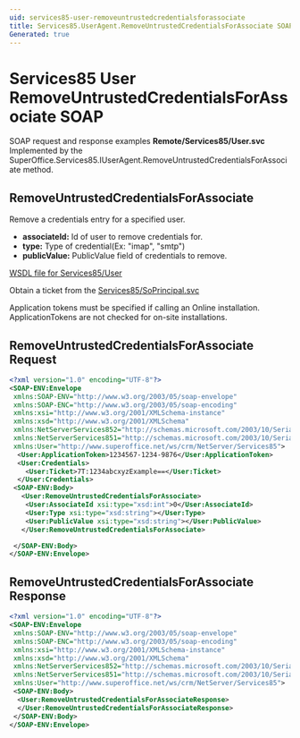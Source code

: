 ```yaml
---
uid: services85-user-removeuntrustedcredentialsforassociate
title: Services85.UserAgent.RemoveUntrustedCredentialsForAssociate SOAP
Generated: true
---
```


# Services85 User RemoveUntrustedCredentialsForAssociate SOAP

SOAP request and response examples **Remote/Services85/User.svc**
Implemented by the <see cref="M:SuperOffice.Services85.IUserAgent.RemoveUntrustedCredentialsForAssociate">SuperOffice.Services85.IUserAgent.RemoveUntrustedCredentialsForAssociate</see> method.

## RemoveUntrustedCredentialsForAssociate

Remove a credentials entry for a specified user.

* **associateId:** Id of user to remove credentials for.
* **type:** Type of credential(Ex: "imap", "smtp")
* **publicValue:** PublicValue field of credentials to remove.



[WSDL file for Services85/User](../Services85-User.md)

Obtain a ticket from the [Services85/SoPrincipal.svc](../SoPrincipal/index.md)

Application tokens must be specified if calling an Online installation. ApplicationTokens are not checked for on-site installations.

## RemoveUntrustedCredentialsForAssociate Request

```xml
<?xml version="1.0" encoding="UTF-8"?>
<SOAP-ENV:Envelope
 xmlns:SOAP-ENV="http://www.w3.org/2003/05/soap-envelope"
 xmlns:SOAP-ENC="http://www.w3.org/2003/05/soap-encoding"
 xmlns:xsi="http://www.w3.org/2001/XMLSchema-instance"
 xmlns:xsd="http://www.w3.org/2001/XMLSchema"
 xmlns:NetServerServices852="http://schemas.microsoft.com/2003/10/Serialization/Arrays"
 xmlns:NetServerServices851="http://schemas.microsoft.com/2003/10/Serialization/"
 xmlns:User="http://www.superoffice.net/ws/crm/NetServer/Services85">
  <User:ApplicationToken>1234567-1234-9876</User:ApplicationToken>
  <User:Credentials>
    <User:Ticket>7T:1234abcxyzExample==</User:Ticket>
  </User:Credentials>
 <SOAP-ENV:Body>
   <User:RemoveUntrustedCredentialsForAssociate>
    <User:AssociateId xsi:type="xsd:int">0</User:AssociateId>
    <User:Type xsi:type="xsd:string"></User:Type>
    <User:PublicValue xsi:type="xsd:string"></User:PublicValue>
   </User:RemoveUntrustedCredentialsForAssociate>

 </SOAP-ENV:Body>
</SOAP-ENV:Envelope>

```


## RemoveUntrustedCredentialsForAssociate Response

```xml
<?xml version="1.0" encoding="UTF-8"?>
<SOAP-ENV:Envelope
 xmlns:SOAP-ENV="http://www.w3.org/2003/05/soap-envelope"
 xmlns:SOAP-ENC="http://www.w3.org/2003/05/soap-encoding"
 xmlns:xsi="http://www.w3.org/2001/XMLSchema-instance"
 xmlns:xsd="http://www.w3.org/2001/XMLSchema"
 xmlns:NetServerServices852="http://schemas.microsoft.com/2003/10/Serialization/Arrays"
 xmlns:NetServerServices851="http://schemas.microsoft.com/2003/10/Serialization/"
 xmlns:User="http://www.superoffice.net/ws/crm/NetServer/Services85">
 <SOAP-ENV:Body>
  <User:RemoveUntrustedCredentialsForAssociateResponse>
  </User:RemoveUntrustedCredentialsForAssociateResponse>
 </SOAP-ENV:Body>
</SOAP-ENV:Envelope>

```

